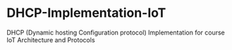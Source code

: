 # DHCP-Implementation-IoT
DHCP (Dynamic hosting Configuration protocol) Implementation for course IoT Architecture and Protocols
